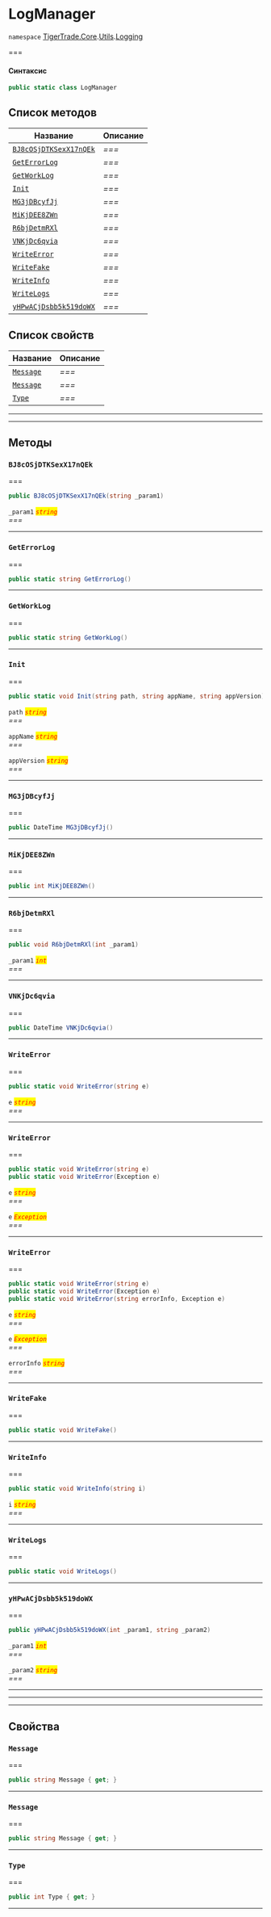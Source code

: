 # LogManager

`namespace` [TigerTrade.Core](../../).[Utils](../).[Logging](./)

\===

#### Синтаксис

```csharp
public static class LogManager
```

## Список методов

| Название                                                               | Описание |
| ---------------------------------------------------------------------- | -------- |
| [`BJ8cOSjDTKSexX17nQEk`](logmanager.cs.md#method-bj8cosjdtksexx17nqek) | _===_    |
| [`GetErrorLog`](logmanager.cs.md#method-geterrorlog)                   | _===_    |
| [`GetWorkLog`](logmanager.cs.md#method-getworklog)                     | _===_    |
| [`Init`](logmanager.cs.md#method-init)                                 | _===_    |
| [`MG3jDBcyfJj`](logmanager.cs.md#method-mg3jdbcyfjj)                   | _===_    |
| [`MiKjDEE8ZWn`](logmanager.cs.md#method-mikjdee8zwn)                   | _===_    |
| [`R6bjDetmRXl`](logmanager.cs.md#method-r6bjdetmrxl)                   | _===_    |
| [`VNKjDc6qvia`](logmanager.cs.md#method-vnkjdc6qvia)                   | _===_    |
| [`WriteError`](logmanager.cs.md#method-writeerror)                     | _===_    |
| [`WriteFake`](logmanager.cs.md#method-writefake)                       | _===_    |
| [`WriteInfo`](logmanager.cs.md#method-writeinfo)                       | _===_    |
| [`WriteLogs`](logmanager.cs.md#method-writelogs)                       | _===_    |
| [`yHPwACjDsbb5k519doWX`](logmanager.cs.md#method-yhpwacjdsbb5k519dowx) | _===_    |

## Список свойств

| Название                                       | Описание |
| ---------------------------------------------- | -------- |
| [`Message`](logmanager.cs.md#property-message) | _===_    |
| [`Message`](logmanager.cs.md#property-message) | _===_    |
| [`Type`](logmanager.cs.md#property-type)       | _===_    |

***

***

## Методы

### `BJ8cOSjDTKSexX17nQEk` <a href="#method-bj8cosjdtksexx17nqek" id="method-bj8cosjdtksexx17nqek"></a>

\===

```csharp
public BJ8cOSjDTKSexX17nQEk(string _param1)
```

`_param1` _<mark style="color:red;">`string`</mark>_\
_===_

***

### `GetErrorLog` <a href="#method-geterrorlog" id="method-geterrorlog"></a>

\===

```csharp
public static string GetErrorLog()
```

***

### `GetWorkLog` <a href="#method-getworklog" id="method-getworklog"></a>

\===

```csharp
public static string GetWorkLog()
```

***

### `Init` <a href="#method-init" id="method-init"></a>

\===

```csharp
public static void Init(string path, string appName, string appVersion)
```

`path` _<mark style="color:red;">`string`</mark>_\
_===_

`appName` _<mark style="color:red;">`string`</mark>_\
_===_

`appVersion` _<mark style="color:red;">`string`</mark>_\
_===_

***

### `MG3jDBcyfJj` <a href="#method-mg3jdbcyfjj" id="method-mg3jdbcyfjj"></a>

\===

```csharp
public DateTime MG3jDBcyfJj()
```

***

### `MiKjDEE8ZWn` <a href="#method-mikjdee8zwn" id="method-mikjdee8zwn"></a>

\===

```csharp
public int MiKjDEE8ZWn()
```

***

### `R6bjDetmRXl` <a href="#method-r6bjdetmrxl" id="method-r6bjdetmrxl"></a>

\===

```csharp
public void R6bjDetmRXl(int _param1)
```

`_param1` _<mark style="color:red;">`int`</mark>_\
_===_

***

### `VNKjDc6qvia` <a href="#method-vnkjdc6qvia" id="method-vnkjdc6qvia"></a>

\===

```csharp
public DateTime VNKjDc6qvia()
```

***

### `WriteError` <a href="#method-writeerror" id="method-writeerror"></a>

\===

```csharp
public static void WriteError(string e)
```

`e` _<mark style="color:red;">`string`</mark>_\
_===_

***

### `WriteError` <a href="#method-writeerror" id="method-writeerror"></a>

\===

```csharp
public static void WriteError(string e)
public static void WriteError(Exception e)
```

`e` _<mark style="color:red;">`string`</mark>_\
_===_

`e` _<mark style="color:red;">`Exception`</mark>_\
_===_

***

### `WriteError` <a href="#method-writeerror" id="method-writeerror"></a>

\===

```csharp
public static void WriteError(string e)
public static void WriteError(Exception e)
public static void WriteError(string errorInfo, Exception e)
```

`e` _<mark style="color:red;">`string`</mark>_\
_===_

`e` _<mark style="color:red;">`Exception`</mark>_\
_===_

`errorInfo` _<mark style="color:red;">`string`</mark>_\
_===_

***

### `WriteFake` <a href="#method-writefake" id="method-writefake"></a>

\===

```csharp
public static void WriteFake()
```

***

### `WriteInfo` <a href="#method-writeinfo" id="method-writeinfo"></a>

\===

```csharp
public static void WriteInfo(string i)
```

`i` _<mark style="color:red;">`string`</mark>_\
_===_

***

### `WriteLogs` <a href="#method-writelogs" id="method-writelogs"></a>

\===

```csharp
public static void WriteLogs()
```

***

### `yHPwACjDsbb5k519doWX` <a href="#method-yhpwacjdsbb5k519dowx" id="method-yhpwacjdsbb5k519dowx"></a>

\===

```csharp
public yHPwACjDsbb5k519doWX(int _param1, string _param2)
```

`_param1` _<mark style="color:red;">`int`</mark>_\
_===_

`_param2` _<mark style="color:red;">`string`</mark>_\
_===_

***

***

***

## Свойства

### `Message` <a href="#property-message" id="property-message"></a>

\===

```csharp
public string Message { get; }
```

***

### `Message` <a href="#property-message" id="property-message"></a>

\===

```csharp
public string Message { get; }
```

***

### `Type` <a href="#property-type" id="property-type"></a>

\===

```csharp
public int Type { get; }
```

***
